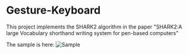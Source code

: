 # Gesture-Keyboard
 This project implements the SHARK2 algorithm in the paper "SHARK2:A large Vocabulary shorthand writing system for pen-based computers"
 
 The sample is here:
![Sample](https://user-images.githubusercontent.com/57405606/112487495-2192c180-8d53-11eb-9579-9c226938d9c0.png)
 
 
